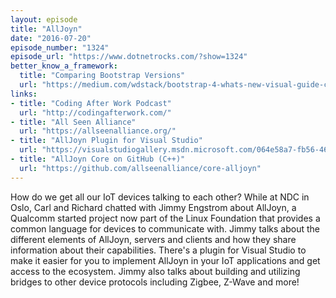 ```yaml
---
layout: episode
title: "AllJoyn"
date: "2016-07-20"
episode_number: "1324"
episode_url: "https://www.dotnetrocks.com/?show=1324"
better_know_a_framework:
  title: "Comparing Bootstrap Versions"
  url: "https://medium.com/wdstack/bootstrap-4-whats-new-visual-guide-c84dd81d8387"
links:
- title: "Coding After Work Podcast"
  url: "http://codingafterwork.com/"
- title: "All Seen Alliance"
  url: "https://allseenalliance.org/"
- title: "AllJoyn Plugin for Visual Studio"
  url: "https://visualstudiogallery.msdn.microsoft.com/064e58a7-fb56-464b-bed5-f85914c89286"
- title: "AllJoyn Core on GitHub (C++)"
  url: "https://github.com/allseenalliance/core-alljoyn"
---
```


How do we get all our IoT devices talking to each other? While at NDC in Oslo, Carl and Richard chatted with Jimmy Engstrom about AllJoyn, a Qualcomm started project now part of the Linux Foundation that provides a common language for devices to communicate with. Jimmy talks about the different elements of AllJoyn, servers and clients and how they share information about their capabilities. There's a plugin for Visual Studio to make it easier for you to implement AllJoyn in your IoT applications and get access to the ecosystem. Jimmy also talks about building and utilizing bridges to other device protocols including Zigbee, Z-Wave and more!
